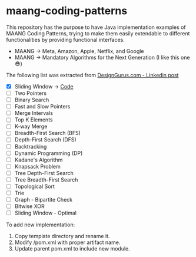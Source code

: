 # maang-coding-patterns

This repository has the purpose to have Java implementation examples of MAANG Coding Patterns, trying to make them
easily extendable to different functionalities by providing functional interfaces.

- MAANG -> Meta, Amazon, Apple, Netflix, and Google
- MAANG -> Mandatory Algorithms for the Next Generation (I like this one :sunglasses:)

The following list was extracted
from [DesignGurus.com - Linkedin post](https://www.linkedin.com/feed/update/urn:li:activity:7079035811802832896?updateEntityUrn=urn%3Ali%3Afs_feedUpdate%3A%28V2%2Curn%3Ali%3Aactivity%3A7079035811802832896%29)

- [X] Sliding Window -> [Code](sliding-window/src/test/java/com/dan/rojas/maang/sliding)
- [ ] Two Pointers
- [ ] Binary Search
- [ ] Fast and Slow Pointers
- [ ] Merge Intervals
- [ ] Top K Elements
- [ ] K-way Merge
- [ ] Breadth-First Search (BFS)
- [ ] Depth-First Search (DFS)
- [ ] Backtracking
- [ ] Dynamic Programming (DP)
- [ ] Kadane's Algorithm
- [ ] Knapsack Problem
- [ ] Tree Depth-First Search
- [ ] Tree Breadth-First Search
- [ ] Topological Sort
- [ ] Trie
- [ ] Graph - Bipartite Check
- [ ] Bitwise XOR
- [ ] Sliding Window - Optimal

To add new implementation:

1. Copy template directory and rename it.
2. Modify /pom.xml with proper artifact name.
3. Update parent pom.xml to include new module.
